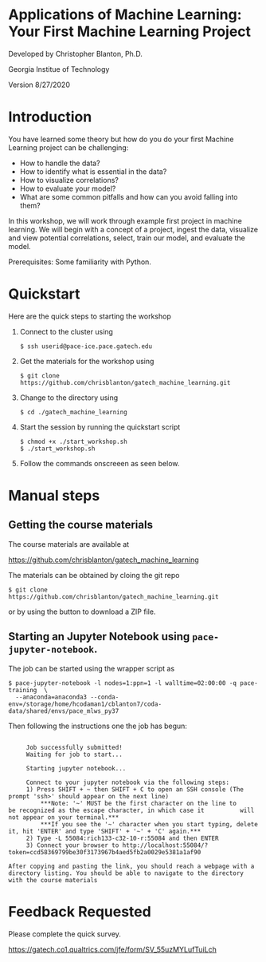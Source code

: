 # Applications of Machine Learning: Your First Machine Learning Project

Developed by Christopher Blanton, Ph.D.

Georgia Institue of Technology

Version 8/27/2020


# Introduction

You have learned some theory but how do you do your first Machine Learning project can be challenging: 

- How to handle the data? 
- How to identify what is essential in the data? 
- How to visualize correlations? 
- How to evaluate your model? 
- What are some common pitfalls and how can you avoid falling into them? 

In this workshop, we will work through example first project in machine learning. We will begin with a concept of a project, ingest the data, visualize and view potential correlations, select, train our model, and evaluate the model. 

Prerequisites: Some familiarity with Python.

# Quickstart

Here are the quick steps to starting the workshop

1. Connect to the cluster using 
   ```
   $ ssh userid@pace-ice.pace.gatech.edu
   ```
2. Get the materials for the workshop using
   ```
   $ git clone https://github.com/chrisblanton/gatech_machine_learning.git
   ```
3. Change to the directory using
   ```
   $ cd ./gatech_machine_learning
   ```
4. Start the session by running the quickstart script
   ```   
   $ chmod +x ./start_workshop.sh
   $ ./start_workshop.sh
   ```
5. Follow the commands onscreeen as seen below.

# Manual steps

## Getting the course materials

The course materials are available at

https://github.com/chrisblanton/gatech_machine_learning

The materials can be obtained by cloing the git repo

    $ git clone https://github.com/chrisblanton/gatech_machine_learning.git

or by using the button to download a ZIP file.  




## Starting an Jupyter Notebook using `pace-jupyter-notebook`. 

The job can be started using the wrapper script as 

    $ pace-jupyter-notebook -l nodes=1:ppn=1 -l walltime=02:00:00 -q pace-training  \
      --anaconda=anaconda3 --conda-env=/storage/home/hcodaman1/cblanton7/coda-data/shared/envs/pace_mlws_py37

Then following the instructions one the job has begun:

```

     Job successfully submitted!
     Waiting for job to start...
     
     Starting jupyter notebook...

     Connect to your jupyter notebook via the following steps:
     1) Press SHIFT + ~ then SHIFT + C to open an SSH console (The prompt 'ssh>' should appear on the next line)
     	 ***Note: '~' MUST be the first character on the line to   	  be recognized as the escape character, in which case it          will not appear on your terminal.***
      	 ***If you see the '~' character when you start typing, delete it, hit 'ENTER' and type 'SHIFT' + '~' + 'C' again.***
   	 2) Type -L 55084:rich133-c32-10-r:55084 and then ENTER
   	 3) Connect your browser to http://localhost:55084/?token=ccd58369799be30f3173967b4aed5fb2a0029e5381a1af90

After copying and pasting the link, you should reach a webpage with a directory listing. You should be able to navigate to the directory with the course materials
```


# Feedback Requested

Please complete the quick survey. 

<https://gatech.co1.qualtrics.com/jfe/form/SV_55uzMYLufTuiLch> 
